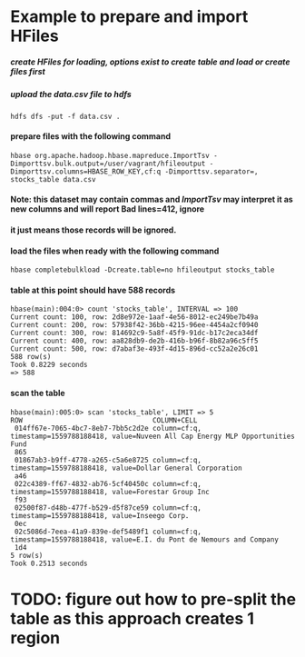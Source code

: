 # Example to prepare and import HFiles

##### create HFiles for loading, options exist to create table and load or create files first
##### upload the data.csv file to hdfs

`hdfs dfs -put -f data.csv .`

#### prepare files with the following command

`hbase org.apache.hadoop.hbase.mapreduce.ImportTsv -Dimporttsv.bulk.output=/user/vagrant/hfileoutput -Dimporttsv.columns=HBASE_ROW_KEY,cf:q -Dimporttsv.separator=, stocks_table data.csv`

#### Note: this dataset may contain commas and _ImportTsv_ may interpret it as new columns and will report Bad lines=412, ignore
#### it just means those records will be ignored.

#### load the files when ready with the following command

`hbase completebulkload -Dcreate.table=no hfileoutput stocks_table`

#### table at this point should have 588 records

```
hbase(main):004:0> count 'stocks_table', INTERVAL => 100
Current count: 100, row: 2d8e972e-1aaf-4e56-8012-ec249be7b49a
Current count: 200, row: 57938f42-36bb-4215-96ee-4454a2cf0940
Current count: 300, row: 814692c9-5a8f-45f9-91dc-b17c2eca34df
Current count: 400, row: aa828db9-de2b-416b-b96f-8b82a96c5ff5
Current count: 500, row: d7abaf3e-493f-4d15-896d-cc52a2e26c01
588 row(s)
Took 0.8229 seconds
=> 588
```

#### scan the table

```
hbase(main):005:0> scan 'stocks_table', LIMIT => 5
ROW                                COLUMN+CELL
 014ff67e-7065-4bc7-8eb7-7bb5c2d2e column=cf:q, timestamp=1559788188418, value=Nuveen All Cap Energy MLP Opportunities Fund
 865
 01867ab3-b9ff-4778-a265-c5a6e8725 column=cf:q, timestamp=1559788188418, value=Dollar General Corporation
 a46
 022c4389-ff67-4832-ab76-5cf40450c column=cf:q, timestamp=1559788188418, value=Forestar Group Inc
 f93
 02500f87-d48b-477f-b529-d5f87ce59 column=cf:q, timestamp=1559788188418, value=Inseego Corp.
 0ec
 02c5086d-7eea-41a9-839e-def5489f1 column=cf:q, timestamp=1559788188418, value=E.I. du Pont de Nemours and Company
 1d4
5 row(s)
Took 0.2513 seconds
```
# TODO: figure out how to pre-split the table as this approach creates 1 region

